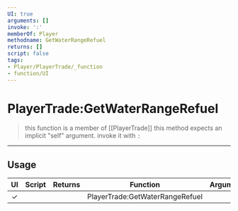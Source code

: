 ```yaml
---
UI: true
arguments: []
invoke: ':'
memberOf: Player
methodname: GetWaterRangeRefuel
returns: []
script: false
tags:
- Player/PlayerTrade/_function
- function/UI
---
```

# PlayerTrade:GetWaterRangeRefuel
> this function is a member of [[PlayerTrade]]
> this method expects an implicit "self" argument. invoke it with `:`
-----
## Usage
|  UI | Script | Returns | Function | Arguments |
|:---:|:------:|-------:|:--------:|:---------|
|✓| ||PlayerTrade:GetWaterRangeRefuel||
